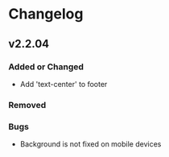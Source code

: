 # Changelog

## v2.2.04

### Added or Changed
- Add 'text-center' to footer

### Removed

### Bugs
- Background is not fixed on mobile devices